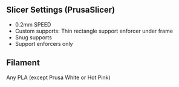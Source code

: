 ## Slicer Settings (PrusaSlicer)
* 0.2mm SPEED
* Custom supports: Thin rectangle support enforcer under frame
* Snug supports
* Support enforcers only

## Filament
Any PLA (except Prusa White or Hot Pink)
